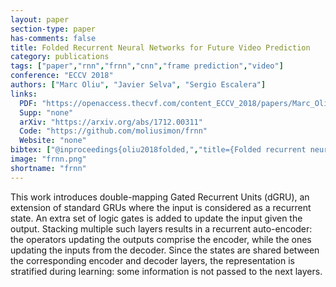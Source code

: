 ```yaml
---
layout: paper
section-type: paper
has-comments: false
title: Folded Recurrent Neural Networks for Future Video Prediction
category: publications
tags: ["paper","rnn","frnn","cnn","frame prediction","video"]
conference: "ECCV 2018"
authors: ["Marc Oliu", "Javier Selva", "Sergio Escalera"]
links:
  PDF: "https://openaccess.thecvf.com/content_ECCV_2018/papers/Marc_Oliu_Folded_Recurrent_Neural_ECCV_2018_paper.pdf"
  Supp: "none"
  arXiv: "https://arxiv.org/abs/1712.00311"
  Code: "https://github.com/moliusimon/frnn"
  Website: "none"
bibtex: ["@inproceedings{oliu2018folded,","title={Folded recurrent neural networks for future video prediction},","author={Oliu, Marc and Selva, Javier and Escalera, Sergio},","booktitle={Proceedings of the European Conference on Computer Vision (ECCV)},","pages={716--731},","year={2018}","}"]
image: "frnn.png"
shortname: "frnn"
---
```


This work introduces double-mapping Gated Recurrent Units (dGRU), an extension of standard GRUs where the input is considered as a recurrent state. An extra set of logic gates is added to update the input given the output. Stacking multiple such layers results in a recurrent auto-encoder: the operators updating the outputs comprise the encoder, while the ones updating the inputs from the decoder. Since the states are shared between the corresponding encoder and decoder layers, the representation is stratified during learning: some information is not passed to the next layers.
